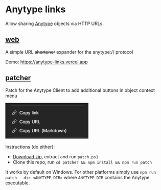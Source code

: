# Anytype links

Allow sharing [Anytype](https://anytype.io) objects via HTTP URLs.

## [web](./web)

A simple URL ~~shortener~~ expander for the anytype:// protocol

Demo: https://anytype-links.vercel.app


## [patcher](./patcher)

Patch for the Anytype Client to add additional buttons in object context menu

![Copy URL and Copy URL (Markdown) buttons](./img/Anytype_d2bQgjRCwr.png)

Instructions (do either): 
* [Download zip](https://anytype-links.vercel.app/patcher.zip), extract and run `patch.ps1`
* Clone this repo, run `cd patcher && npm install && npm run patch`

It works by default on Windows. For other platforms simply use 
`npm run patch --dir <ANYTYPE_DIR>` where `ANYTYPE_DIR` contains the Anytype executable.